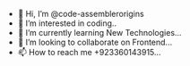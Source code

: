 - 👋 Hi, I’m @code-assemblerorigins
- 👀 I’m interested in coding..
- 🌱 I’m currently learning New Technologies...
- 💞️ I’m looking to collaborate on  Frontend...
- 📫 How to reach me +923360143915...

<!---
code-assemblerorigins/code-assemblerorigins is a ✨ special ✨ repository because its `README.md` (this file) appears on your GitHub profile.
You can click the Preview link to take a look at your changes.
--->
